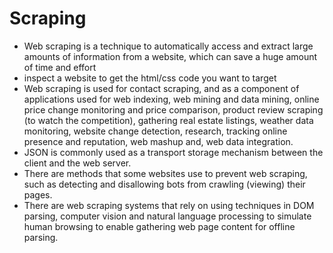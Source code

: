 # Scraping
 - Web scraping is a technique to automatically access and extract large amounts of information from a website, which can save a huge amount of time and effort
 - inspect a website to get the html/css code you want to target
 - Web scraping is used for contact scraping, and as a component of applications used for web indexing, web mining and data mining, online price change monitoring and price comparison, product review scraping (to watch the competition), gathering real estate listings, weather data monitoring, website change detection, research, tracking online presence and reputation, web mashup and, web data integration.
 - JSON is commonly used as a transport storage mechanism between the client and the web server.
 - There are methods that some websites use to prevent web scraping, such as detecting and disallowing bots from crawling (viewing) their pages. 
 - There are web scraping systems that rely on using techniques in DOM parsing, computer vision and natural language processing to simulate human browsing to enable gathering web page content for offline parsing.